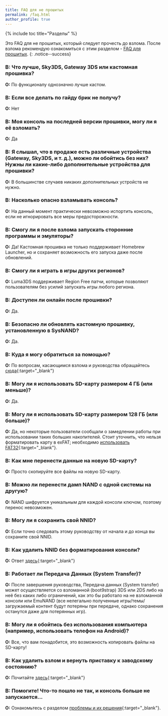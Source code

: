 ```yaml
---
title: FAQ для не прошитых
permalink: /faq.html
author_profile: true
---
```

{% include toc title="Разделы" %}

Это FAQ для не прошитых, который следует прочесть до взлома. После взлома рекомендую ознакомиться с этим разделом - [FAQ для прошитых](faq-3ds).
{: .notice--success}

### **В:** Что лучше, Sky3DS, Gateway 3DS или кастомная прошивка?    
**О:** По функционалу однозначно лучше кастом.

### **В:** Если все делать по гайду брик не получу?    
**О:** Нет

### **В:** Моя консоль на последней версии прошивки, могу ли я её взломать?    
**О:** Да

### **В:** Я слышал, что в продаже есть различные устройства (Gateway, Sky3DS, и т. д.), можно ли обойтись без них? Нужны ли какие-либо дополнительные устройства для прошивки? 
**О:** В большинстве случаев никаких дополнительных устройств не нужно. 

### **В:** Насколько опасно взламывать консоль?    
**О:** На данный момент практически невозможно испортить консоль, если не игнорировать все меры предосторожности.

### **В:** Смогу ли я после взлома запускать сторонние программы и эмуляторы?    
**О:** Да! Кастомная прошивка не только поддерживает Homebrew Launcher, но и сохраняет возможность его запуска даже после обновлений.

### **В:** Смогу ли я играть в игры других регионов?    
**О:** Luma3DS поддерживает Region Free патчи, которые позволяют пользователям без усилий запускать игры любого региона.

### **В:** Доступен ли онлайн после прошивки?    
**О:** Да.

### **В:** Безопасно ли обновлять кастомную прошивку, установленную в SysNAND?    
**О:** Да.

### **В:** Куда я могу обратиться за помощью?       
**О:** По вопросам, касающимся взлома и руководства обращайтесь [сюда](http://customfw.xyz/contacts){:target="_blank"}

### **В:** Могу ли я использовать SD-карту размером 4 ГБ (или меньше)?    
**О:** Да.

### **В:** Могу ли я использовать SD-карту размером 128 ГБ (или больше)?    
**О:** Да, но некоторые пользователи сообщали о замедлении работы при использовании таких больших накопителей. Стоит уточнить, что нельзя форматировать карту в exFAT; необходимо [использовать FAT32](clean_sd#ii-%D1%84%D0%BE%D1%80%D0%BC%D0%B0%D1%82%D0%B8%D1%80%D0%BE%D0%B2%D0%B0%D0%BD%D0%B8%D0%B5-sd-%D0%BA%D0%B0%D1%80%D1%82%D1%8B){:target="_blank"}.

### **В:** Как мне перенести данные на новую SD-карту?    
**О:** Просто скопируйте все файлы на новую SD-карту.

### **В:** Можно ли перенести дамп NAND с одной системы на другую?     
**О:** NAND шифруется уникальным для каждой консоли ключом, поэтому перенос невозможен. 

### **В:** Могу ли я сохранить свой NNID?    
**О:** Если точно следовать этому руководству от начала и до конца вы сохраните свой NNID.

### **В:** Как удалить NNID без форматирования консоли?    
**О:** Ответ [здесь](godmode9-usage#удаление-nnid-без-форматирования-устройства){:target="_blank"}

### **В:** Работает ли Передача Данных (System Transfer)?    
**О:** После завершения руководства, Передача данных (System transfer) может осуществляется со взломанной (boot9strap) 3DS или 2DS либо на неё без каких либо ограничений, как это бы работало на не взломанной консоли или EmuNAND (все нелегально полученные игры/темы/загружаемый контент будут потеряны при передаче, однако сохранения останутся даже для потерянных игр).

### **В:** Могу ли я обойтись без использования компьютера (например, использовать телефон на Android)?     
**О:** Все, что вам понадобится, это возможность копировать файлы на SD-карту!

### **В:** Как удалить взлом и вернуть приставку к заводскому состоянию?      
**О:** Почитайте [здесь](https://3ds.customfw.xyz/uninstall-cfw){:target="_blank"}

### **В:** Помогите! Что-то пошло не так, и консоль больше не запускается...    
**О:** Ознакомьтесь с разделом [проблемы и их решения](troubleshooting){:target="_blank"}.